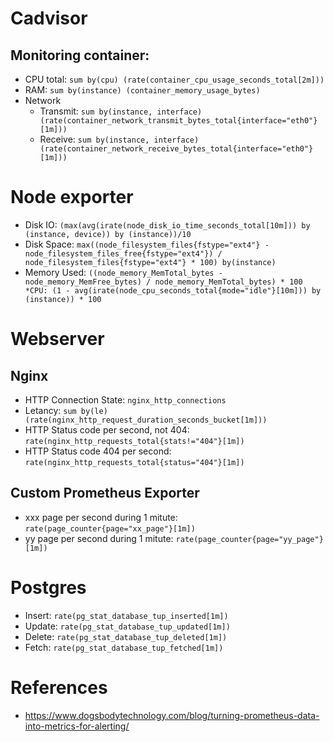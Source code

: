 # Cadvisor
## Monitoring container:
* CPU total: `sum by(cpu) (rate(container_cpu_usage_seconds_total[2m]))`
* RAM: `sum by(instance) (container_memory_usage_bytes)`
* Network
    - Transmit: `sum by(instance, interface) (rate(container_network_transmit_bytes_total{interface="eth0"}[1m]))`
    - Receive: `sum by(instance, interface) (rate(container_network_receive_bytes_total{interface="eth0"}[1m]))`

# Node exporter
* Disk IO: `(max(avg(irate(node_disk_io_time_seconds_total[10m])) by (instance, device)) by (instance))/10`
* Disk Space: `max((node_filesystem_files{fstype="ext4"} - node_filesystem_files_free{fstype="ext4"}) / node_filesystem_files{fstype="ext4"} * 100) by(instance)`
* Memory Used: `((node_memory_MemTotal_bytes - node_memory_MemFree_bytes) / node_memory_MemTotal_bytes) * 100
*CPU: (1 - avg(irate(node_cpu_seconds_total{mode="idle"}[10m])) by (instance)) * 100`

# Webserver
## Nginx
* HTTP Connection State: `nginx_http_connections`
* Letancy: `sum by(le)(rate(nginx_http_request_duration_seconds_bucket[1m]))`
* HTTP Status code per second, not 404: `rate(nginx_http_requests_total{stats!="404"}[1m])`
* HTTP Status code 404 per second: `rate(nginx_http_requests_total{status="404"}[1m])`
## Custom Prometheus Exporter
* xxx page per second during 1 mitute: `rate(page_counter{page="xx_page"}[1m])`
* yy page per second during 1 mitute: `rate(page_counter{page="yy_page"}[1m])`

# Postgres
* Insert: `rate(pg_stat_database_tup_inserted[1m])`
* Update: `rate(pg_stat_database_tup_updated[1m])`
* Delete: `rate(pg_stat_database_tup_deleted[1m])`
* Fetch: `rate(pg_stat_database_tup_fetched[1m])`



# References
* https://www.dogsbodytechnology.com/blog/turning-prometheus-data-into-metrics-for-alerting/
